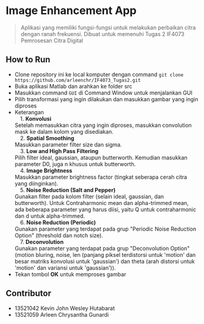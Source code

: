 # Image Enhancement App
> Aplikasi yang memiliki fungsi-fungsi untuk melakukan perbaikan citra dengan ranah frekuensi. Dibuat untuk memenuhi Tugas 2 IF4073 Pemrosesan Citra Digital

## How to Run
- Clone repository ini ke local komputer dengan command `git clone https://github.com/arleenchr/IF4073_Tugas2.git`
- Buka aplikasi Matlab dan arahkan ke folder src
- Masukkan command `GUI` di Command Window untuk menjalankan GUI
- Pilih transformasi yang ingin dilakukan dan masukkan gambar yang ingin diproses
- Keterangan <br>
&emsp;1. <b>Konvolusi</b> <br>
Setelah memasukkan citra yang ingin diproses, masukkan convolution mask ke dalam kolom yang disediakan. <br>
&emsp;2. <b>Spatial Smoothing</b> <br>
Masukkan parameter filter size dan sigma.<br>
&emsp;3. <b>Low and High Pass Filtering</b><br>
Pilih filter ideal, gaussian, ataupun butterworth. Kemudian masukkan parameter D0, juga n khusus untuk butterworth. <br>
&emsp;4. <b>Image Brightness</b><br>
Masukkan parameter brightness factor (tingkat seberapa cerah citra yang diinginkan). <br>
&emsp;5. <b>Noise Reduction (Salt and Pepper)</b><br>
Gunakan filter pada kolom filter (selain ideal, gaussian, dan butterworth). Untuk Contraharmonic mean dan alpha-trimmed mean, ada beberapa parameter yang harus diisi, yaitu Q untuk contraharmonic dan d untuk alpha-trimmed. <br>
&emsp;6. <b>Noise Reduction (Periodic)</b><br>
Gunakan parameter yang terdapat pada grup "Periodic Noise Reduction Option" (threshold dan notch size). <br>
&emsp;7. <b>Deconvolution</b><br>
Gunakan parameter yang terdapat pada grup "Deconvolution Option" (motion bluring, noise, len (panjang piksel terdistorsi untuk 'motion' dan besar matriks konvolusi untuk 'gaussian') dan theta (arah distorsi untuk 'motion' dan variansi untuk 'gaussian')). 
- Tekan tombol <b>OK</b> untuk memproses gambar


## Contributor
- 13521042 Kevin John Wesley Hutabarat
- 13521059 Arleen Chrysantha Gunardi
